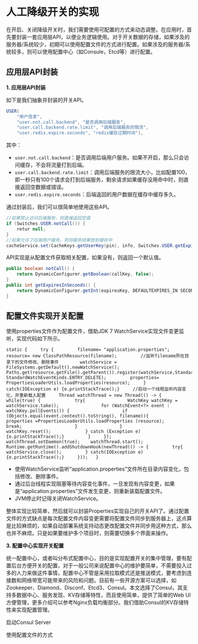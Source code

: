 # 人工降级开关的实现

在开启、关闭降级开关时，我们需要使用可配置的方式来动态调整。在应用时，首先要封装一套应用层API，以便业务逻辑使用。对于开关数据的存储，如果涉及的服务器/系统较少，初期可以使用配置文件的方式进行配置。如果涉及的服务器/系统较多，则可以使用配置中心（如Consule，Etcd等）进行配置。

## 应用层API封装

**1. 应用层API封装**

如下是我们抽象并封装的开关API。

```java
USER(     
    "用户信息",    
    "user.not.call.backend", "是否调用后端服务",    
    "user.call.backend.rate.limit", "调用后端服务的限流",    
    "user.redis.expire.seconds", "redis缓存过期时间"), 
```

其中：

* `user.not.call.backend`：是否调用后端用户服务。如果不开启，那么只会访问缓存，不会将流量打到后端。
* `user.call.backend.rate.limit`：调用后端服务的限流大小，比如配置100，即一秒只有100个请求会打到后端服务，剩余请求如果缓存没用命中时，则直接返回空数据或错误。
* `user.redis.expire.seconds`：后端返回的用户数据在缓存中缓存多久。

通过封装后，我们可以很简单地使用这些API。

```java
//如果禁止访问后端服务，则直接返回空值
if (Switches.USER.notCall()) {     
    retur null; 
} 
//如果允许了后端用户服务，则将服务结果放到缓存中
cacheService.set(CacheKeys.getUserKey(pin), info, Switches.USER.getExpiresInSeconds()); 
```

API实现是从配置文件获取相关配置，如果没有，则返回一个默认值。

```java
public boolean notCall() {     
    return DynamicConfigurer.getBoolean(callKey, false); 
} 
public int getExpiresInSeconds() { 
    return DynamicConfigurer.getInt(expiresKey, DEFAULTEXPIRES_IN SECONDS); 
}
```

##  **配置文件实现开关配置**

使用properties文件作为配置文件，借助JDK 7 WatchService实现文件变更监听，实现代码如下所示。

```text
static {     try {         filename= "application.properties";         resource= new ClassPathResource(filename);         //监听filename所在目录下的文件修改、删除事件        watchService = FileSystems.getDefault().newWatchService();        Paths.get(resource.getFile().getParent()).register(watchService,StandardWatchEventKinds.ENTRY_MODIFY, StandardWatchEventKinds.ENTRY_DELETE);         properties= PropertiesLoaderUtils.loadProperties(resource);     } catch(IOException e) {e.printStackTrace();}     //启动一个线程监听内容变化，并重新载入配置     Thread watchThread = new Thread(() -> {         while(true) {             try{                WatchKey watchKey = watchService.take();                for (WatchEvent<?> event : watchKey.pollEvents()) {                    if (Objects.equal(event.context().toString(), filename)){                         properties =PropertiesLoaderUtils.loadProperties (resource);                         break;                    }                }                watchKey.reset();             } catch (Exception e){e.printStackTrace();}         }     });    watchThread.setDaemon(true);    watchThread.start();       Runtime.getRuntime().addShutdownHook(newThread(() -> {         try{             watchService.close();         } catch(IOException e) {e.printStackTrace();}     }));   } 
```

* 使用WatchService监听“application.properties”文件所在目录内容变化，包括修改、删除事件。
* 通过后台线程实现阻塞等待内容变化事件，一旦发现有内容变更，如果是“application.properties”文件发生变更，则重新装载配置文件。
* JVM停止时记得关闭WatchService。

整体实现比较简单，然后就可以封装Properties实现自己的开关API了。通过配置文件的方式缺点是每次配置文件内容变更需要将配置文件同步到服务器上，这点算是比较麻烦的，如果自动部署系统支持动态更改配置文件并同步用这种方式，那么也并不麻烦。只是如果要维护多个项目时，则需要切换多个界面来操作。

**3. 配置中心实现开关配置**

统一配置中心，或者叫分布式配置中心，目的是实现配置开关的集中管理，要有配置后台方便开关的配置，对于一般公司来说配置中心的维护要简单，不需要投入过多的人力来做这件事情，配置中心不管是采用拉取模式还是推送模式，要考虑到连接数和网络带宽可能带来的风险和问题。目前有一些开源方案可以选择，如Zookeeper、Diamond、Disconf、Etcd3、Consul。本文选择了Consul，其支持多数据中心、服务发现、KV存储等特性，而且使用简单，提供了简单的Web UI方便管理，更多介绍可以参考Nginx负载均衡部分。我们借助Consul的KV存储特性来实现配置管理。

启动Consul Server





使用配置文件的方式

